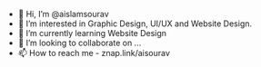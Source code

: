 - 👋 Hi, I’m @aislamsourav
- 👀 I’m interested in Graphic Design, UI/UX and Website Design.
- 🌱 I’m currently learning Website Design
- 💞️ I’m looking to collaborate on ...
- 📫 How to reach me - znap.link/aisourav

<!---
aislamsourav/aislamsourav is a ✨ special ✨ repository because its `README.md` (this file) appears on your GitHub profile.
You can click the Preview link to take a look at your changes.
--->

